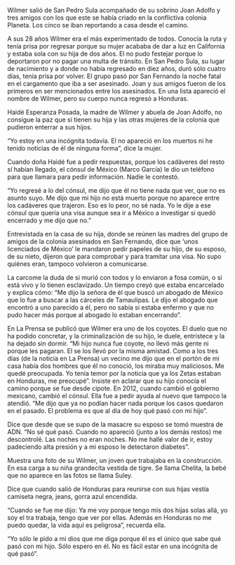 Wilmer salió de San Pedro Sula acompañado de su sobrino Joan Adolfo y tres amigos con los que este se había criado en la conflictiva colonia Planeta. Los cinco se iban reportando a casa desde el camino.

A sus 28 años Wilmer era el más experimentado de todos. Conocía la ruta y tenía prisa por regresar porque su mujer acababa de dar a luz en California y estaba sola con su hija de dos años. El no pudo festejar porque lo deportaron por no pagar una multa de tránsito. En San Pedro Sula, su lugar de nacimiento y a donde no había regresado en diez años, duró sólo cuatro días, tenía prisa por volver.
El grupo pasó por San Fernando la noche fatal en el cargamento que iba a ser asesinado. Joan y sus amigos fueron de los primeros en ser mencionados entre los asesinados. En una lista apareció el nombre de Wilmer, pero su cuerpo nunca regresó a Honduras.

Haidé Esperanza Posada, la madre de Wilmer y abuela de Joan Adolfo, no consigue la paz que sí tienen su hija y las otras mujeres de la colonia que pudieron enterrar a sus hijos.

“Yo estoy en una incógnita todavía. El no apareció en los muertos ni he tenido noticias de él de ninguna forma”, dice la mujer.

Cuando doña Haidé fue a pedir respuestas, porque los cadáveres del resto sí habían llegado, el cónsul de México (Marco García) le dio un teléfono para que llamara para pedir información. Nadie le contestó. 

“Yo regresé a lo del cónsul, me dijo que él no tiene nada que ver, que no es asunto suyo. Me dijo que mi hijo no está muerto porque no aparece entre los cadáveres que trajeron. Eso es lo peor, no sé nada. Yo le dije a ese cónsul que quería una visa aunque sea ir a México a investigar si quedó encerrado y me dijo que no.”

Entrevistada en la casa de su hija, donde se reúnen las madres del grupo de amigos de la colonia asesinados en San Fernando, dice que ‘unos licenciados de México’ le mandaron pedir papeles de su hijo, de su esposo, de su nieto, dijeron que para comprobar y para tramitar una visa. No supo quiénes eran, tampoco volvieron a comunicarse.

La carcome la duda de si murió con todos y lo enviaron a fosa común, o si está vivo y lo tienen esclavizado. Un tiempo creyó que estaba encarcelado y explica cómo: “Me dijo la señora de él que buscó un abogado de México que lo fue a buscar a las cárceles de Tamaulipas. Le dijo el abogado que encontró a uno parecido a él, pero no sabía si estaba enfermo y que no pudo hacer más porque al abogado lo estaban encerrando”.

En La Prensa se publicó que Wilmer era uno de los coyotes. El duelo que no ha podido concretar, y la criminalización de su hijo, le duele, entristece y la ha dejado sin dormir. “Mi hijo nunca fue coyote, no llevó más gente ni porque les pagaran. El se los llevó por la misma amistad. Como a los tres días (de la noticia en La Prensa) un vecino me dijo que en el portón de mi casa había dos hombres que él no conoció, los miraba muy maliciosos. Me quedé preocupada.  Yo tenía temor por la noticia que ya los Zetas estaban en Honduras, me preocupé”. Insiste en aclarar que su hijo conocía el camino porque se fue desde cipote. 
En 2012, cuando cambió el gobierno mexicano, cambió el cónsul. Ella fue a pedir ayuda al nuevo que tampoco la atendió. “Me dijo que ya no podían hacer nada porque los casos quedaron en el pasado. El problema es que al día de hoy qué pasó con mi hijo”. 

Dice que desde que se supo de la masacre su esposo se tomó muestra de ADN. “No sé qué pasó. Cuando no apareció (junto a los demás restos) me descontrolé. Las noches no eran noches. No me hallé valor de ir, estoy padeciendo alta presión y a mi esposo le detectaron diabetes”. 

Muestra una foto de su Wilmer, un joven que trabajaba en la construcción. En esa carga a su niña grandecita vestida de tigre. Se llama Chelita, la bebé que no aparece en las fotos se llama Suley. 

Dice que cuando salió de Honduras para reunirse con sus hijas vestía camiseta negra, jeans, gorra azul encendida.

“Cuando se fue me dijo: Ya me voy porque tengo mis dos hijas solas allá, yo soy el tra trabaja, tengo que ver por ellas. Además en Honduras no me puedo quedar, la vida aquí es peligrosa”, recuerda ella. 

“Yo sólo le pido a mi dios que me diga porque él es el único que sabe qué pasó con mi hijo. Sólo espero en él. No es fácil estar en una incógnita de qué pasó”. 
